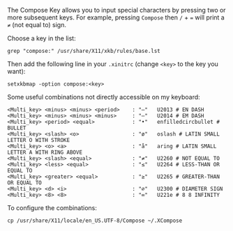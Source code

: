 <!-- 
.. title: Compose Key
.. slug: compose-key
.. date: 2014-12-25 21:40:12+01:00
.. tags: archlinux, keyboard
.. link: 
.. description: 
.. type: text
-->

The Compose Key allows you to input special characters by pressing two or more
subsequent keys. For example, pressing `Compose` then `/` + `=` will print a `≠`
(not equal to) sign.

Choose a key in the list:
```
grep "compose:" /usr/share/X11/xkb/rules/base.lst
```

Then add the following line in your `.xinitrc` (change `<key>` to the key you
want):
```
setxkbmap -option compose:<key>
```

Some useful combinations not directly accessible on my keyboard:
```
<Multi_key> <minus> <minus> <period>    : "–"   U2013 # EN DASH
<Multi_key> <minus> <minus> <minus>     : "—"   U2014 # EM DASH
<Multi_key> <period> <equal>            : "•"   enfilledcircbullet # BULLET
<Multi_key> <slash> <o>                 : "ø"   oslash # LATIN SMALL LETTER O WITH STROKE
<Multi_key> <o> <a>                     : "å"   aring # LATIN SMALL LETTER A WITH RING ABOVE
<Multi_key> <slash> <equal>  	        : "≠"   U2260 # NOT EQUAL TO
<Multi_key> <less> <equal> 	            : "≤"   U2264 # LESS-THAN OR EQUAL TO
<Multi_key> <greater> <equal> 	        : "≥"   U2265 # GREATER-THAN OR EQUAL TO
<Multi_key> <d> <i>		                : "⌀"   U2300 # DIAMETER SIGN
<Multi_key> <8> <8>                     : "∞"   U221e # 8 8 INFINITY
```

To configure the combinations:
```
cp /usr/share/X11/locale/en_US.UTF-8/Compose ~/.XCompose
```
